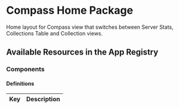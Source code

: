 # Compass Home Package

Home layout for Compass view that switches between Server Stats, Collections
Table and Collection views.

## Available Resources in the App Registry

### Components

#### Definitions

| Key                               | Description                                   |
|-----------------------------------|-----------------------------------------------|
